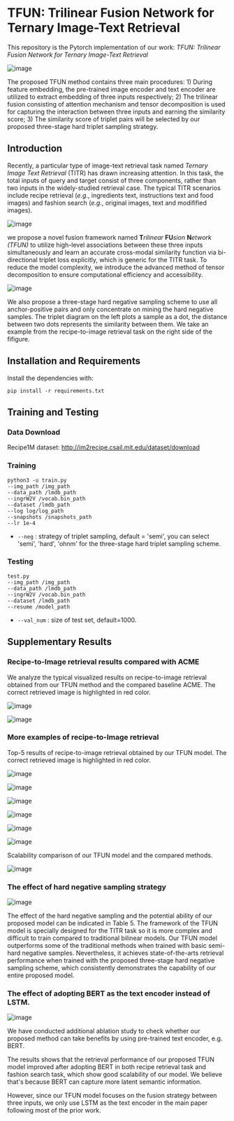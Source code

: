 # TFUN: Trilinear Fusion Network for Ternary Image-Text Retrieval

This repository is the Pytorch implementation of our work: *TFUN: Trilinear Fusion Network for Ternary Image-Text Retrieval* 

![image](https://github.com/CFM-MSG/Code_TFUN/blob/main/img/framework.png)

The proposed TFUN method contains three main procedures: 1) During feature embedding, the pre-trained image encoder and text encoder are utilized to extract embedding of three inputs respectively; 2) The trilinear fusion consisting of attention mechanism and tensor decomposition is used for capturing the interaction between three inputs and earning the similarity score; 3) The similarity score of triplet pairs will be selected by our proposed three-stage hard triplet sampling strategy.

## Introduction

Recently, a particular type of image-text retrieval task named *Ternary Image* *Text Retrieval* (TITR) has drawn increasing attention. In this task, the total inputs of query and target consist of three components, rather than two inputs in the widely-studied retrieval case. The typical TITR scenarios include recipe retrieval (*e.g.*, ingredients text, instructions text and food images) and fashion search (*e.g.*, original images, text and modifified images). 

![image](https://github.com/CFM-MSG/Code_TFUN/blob/main/img/retrieval_titr.png)

we propose a novel fusion framework named **T***rilinear* **FU***sion* **N***etwork (TFUN)* to utilize high-level associations between these three inputs simultaneously and learn an accurate cross-modal similarity function via bi-directional triplet loss explicitly, which is generic for the TITR task. To reduce the model complexity, we introduce the advanced method of tensor decomposition to ensure computational efficiency and accessibility. 

![image](https://github.com/CFM-MSG/Code_TFUN/blob/main/img/retrieval_titr.png)

We also propose a three-stage hard negative sampling scheme to use all anchor-positive pairs and only concentrate on mining the hard negative samples. The triplet diagram on the left plots a sample as a dot, the distance between two dots represents the similarity between them. We take an example from the recipe-to-image retrieval task on the right side of the fifigure. 



## Installation and Requirements

Install the dependencies with:

```shell
pip install -r requirements.txt
```

## Training and Testing

### Data Download

Recipe1M dataset: http://im2recipe.csail.mit.edu/dataset/download

### Training

```shell
python3 -u train.py
--img_path /img_path
--data_path /lmdb_path
--ingrW2V /vocab.bin_path
--dataset /lmdb_path
--log log/log_path
--snapshots /snapshots_path
--lr 1e-4 
```

* `--neg` : strategy of triplet sampling, default = 'semi', you can select 'semi', 'hard', 'ohnm' for the three-stage hard triplet sampling scheme.

### Testing

```shell
test.py
--img_path /img_path
--data_path /lmdb_path
--ingrW2V /vocab.bin_path
--dataset /lmdb_path
--resume /model_path
```

* `--val_num` : size of test set, default=1000.

## Supplementary Results

### Recipe-to-Image retrieval results compared with ACME

We analyze the typical visualized results on recipe-to-image retrieval obtained from our TFUN method and the compared baseline ACME. The correct retrieved image is highlighted in red color.

![image](https://github.com/CFM-MSG/Code_TFUN/blob/main/img/comparision1.png)

![image](https://github.com/CFM-MSG/Code_TFUN/blob/main/img/comparision2.png)

### More examples of recipe-to-Image retrieval

Top-5 results of recipe-to-image retrieval obtained by our TFUN model. The correct retrieved image is highlighted in red color.

![image](https://github.com/CFM-MSG/Code_TFUN/blob/main/img/t2i_0.png)

![image](https://github.com/CFM-MSG/Code_TFUN/blob/main/img/t2i_1.png)

![image](https://github.com/CFM-MSG/Code_TFUN/blob/main/img/t2i_2.png)

![image](https://github.com/CFM-MSG/Code_TFUN/blob/main/img/t2i_3.png)

![image](https://github.com/CFM-MSG/Code_TFUN/blob/main/img/t2i_4.png)

![image](https://github.com/CFM-MSG/Code_TFUN/blob/main/img/t2i_fashion.png)

Scalability comparison of our TFUN model and the compared methods.

![image](https://github.com/CFM-MSG/Code_TFUN/blob/main/img/scalability_new.png)

### The effect of hard negative sampling strategy

![image](https://github.com/CFM-MSG/Code_TFUN/blob/main/img/comparision2.png)

The effect of the hard negative sampling and the potential ability of our proposed model can be indicated in Table 5. The framework of the TFUN model is specially designed for the TITR task so it is more complex and difficult to train compared to traditional bilinear models. Our TFUN model outperforms some of the traditional methods when trained with basic semi-hard negative samples. Nevertheless, it achieves state-of-the-arts retrieval performance when trained with the proposed three-stage hard negative sampling scheme, which consistently demonstrates the capability of our entire proposed model.

### The effect of adopting BERT as the text encoder instead of LSTM.

![image](https://github.com/CFM-MSG/Code_TFUN/blob/main/img/comparision2.png)

We have conducted additional ablation study to check whether our proposed method can take benefits by using pre-trained text encoder, e.g. BERT.

The results shows that the retrieval performance of our proposed TFUN model improved after adopting BERT in both recipe retrieval task and fashion search task, which show good scalability of our model.
We believe that's because BERT can capture more latent semantic information.

However, since our TFUN model focuses on the fusion strategy between three inputs, we only use LSTM as the text encoder in the main paper following most of the prior work.



